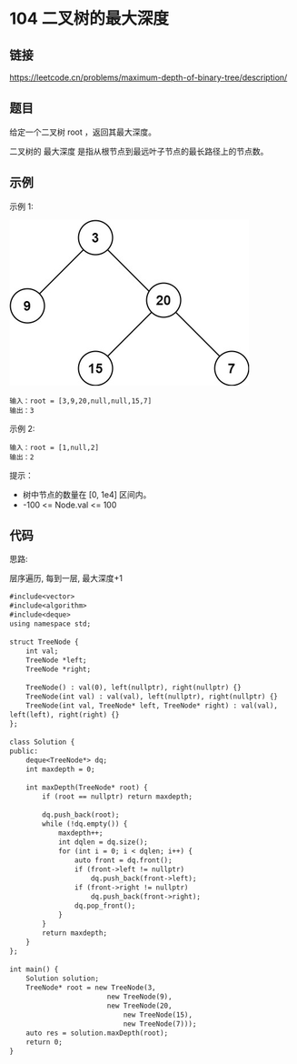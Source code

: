 # 104 二叉树的最大深度
## 链接
https://leetcode.cn/problems/maximum-depth-of-binary-tree/description/

## 题目 
给定一个二叉树 root ，返回其最大深度。

二叉树的 最大深度 是指从根节点到最远叶子节点的最长路径上的节点数。

## 示例
示例 1:

![](img/12example.jpg)
```
输入：root = [3,9,20,null,null,15,7]
输出：3
```
示例 2:
```
输入：root = [1,null,2]
输出：2
```

提示：

- 树中节点的数量在 [0, 1e4] 区间内。
- -100 <= Node.val <= 100 

## 代码
思路:

层序遍历, 每到一层, 最大深度+1

```
#include<vector>
#include<algorithm>
#include<deque>
using namespace std;

struct TreeNode {
	int val;
	TreeNode *left;
	TreeNode *right;
	
	TreeNode() : val(0), left(nullptr), right(nullptr) {}
	TreeNode(int val) : val(val), left(nullptr), right(nullptr) {}
	TreeNode(int val, TreeNode* left, TreeNode* right) : val(val), left(left), right(right) {}
};
	
class Solution {
public:
	deque<TreeNode*> dq;
	int maxdepth = 0;
	
    int maxDepth(TreeNode* root) {
		if (root == nullptr) return maxdepth;
		
		dq.push_back(root);
		while (!dq.empty()) {
			maxdepth++;
			int dqlen = dq.size();
			for (int i = 0; i < dqlen; i++) {
				auto front = dq.front();
				if (front->left != nullptr)
					dq.push_back(front->left);
				if (front->right != nullptr)
					dq.push_back(front->right);
				dq.pop_front();
			}
		}
		return maxdepth;
    }
};

int main() {
	Solution solution;
	TreeNode* root = new TreeNode(3, 
					 	new TreeNode(9),
					 	new TreeNode(20,
							new TreeNode(15),
							new TreeNode(7)));
	auto res = solution.maxDepth(root);
	return 0;
}
```